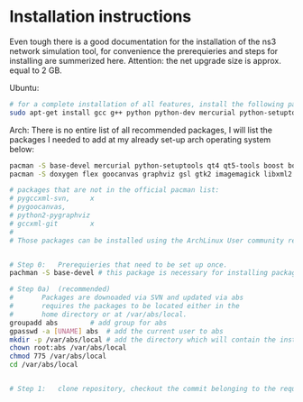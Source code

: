 
# Installation instructions
Even tough there is a good documentation for the installation of the ns3 network simulation tool, for convenience the prerequieries and steps for installing are summerized here. Attention: the net upgrade size is approx. equal to 2 GB.

Ubuntu:
```bash
# for a complete installation of all features, install the following packages to your copy of Ubuntu.
sudo apt-get install gcc g++ python python-dev mercurial python-setuptools git qt4-dev-tools libqt4-dev cmake libc6-dev libc6-dev-i386 g++-multilib gdb valgrind gsl-bin libgsl2 libgsl-dev flex bison libfl-dev tcpdump sqlite sqlite3 libsqlite3-dev libxml2 libxml2-dev libgtk2.0-0 libgtk2.0-dev vtun lxc uncrustify doxygen graphviz imagemagick texlive texlive-extra-utils texlive-latex-extra texlive-font-utils texlive-lang-portugese dvipng python-sphinx dia python-pygraphviz python-kiwi python-pygoocanvas libgoocanvas-dev ipython libboost-signals-dev libboost-filesystem-dev openmpi-bin openmpi-common openmpi-doc libopenmpi-dev
```

Arch:
There is no entire list of all recommended packages, I will list the packages I needed to add at my already set-up arch operating system below: 
```bash
pacman -S base-devel mercurial python-setuptools qt4 qt5-tools boost boost-libs dia
pacman -S doxygen flex goocanvas graphviz gsl gtk2 imagemagick libxml2 openmpi pygtk python2-pydot python2-setuptools qt4 sqlite fakeroot findutils bzr gdb python2-sphinx texlive-bin tcpdump uncrustify valgrind wireshark-gtk

# packages that are not in the official pacman list:
# pygccxml-svn, 	x
# pygoocanvas,
# python2-pygraphviz
# gccxml-git		x
# 
# Those packages can be installed using the ArchLinux User community repository (AUR), a collection of instructions to build user-devied packages.


# Step 0:	Prerequieries that need to be set up once.
pachman -S base-devel # this package is necessary for installing packages from AUR

# Step 0a)	(recommended)
# 		Packages are downoaded via SVN and updated via abs
#		requires the packages to be located either in the 
#		home directory or at /var/abs/local.
groupadd abs		# add group for abs
gpasswd -a [UNAME] abs	# add the current user to abs 
mkdir -p /var/abs/local	# add the directory which will contain the installation
chown root:abs /var/abs/local
chmod 775 /var/abs/local
cd /var/abs/local


# Step 1:	clone repository, checkout the commit belonging to the required version



```

